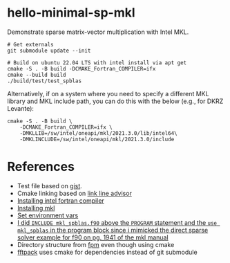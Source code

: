 # hello-minimal-sp-mkl

Demonstrate sparse matrix-vector multiplication with Intel MKL.

```shell
# Get externals 
git submodule update --init 

# Build on ubuntu 22.04 LTS with intel install via apt get
cmake -S . -B build -DCMAKE_Fortran_COMPILER=ifx
cmake --build build
./build/test/test_spblas
```

Alternatively, if on a system where you need to specify a different MKL library
and MKL include path, you can do this with the below (e.g., for DKRZ Levante):

```shell
cmake -S . -B build \
    -DCMAKE_Fortran_COMPILER=ifx \
    -DMKLLIB=/sw/intel/oneapi/mkl/2021.3.0/lib/intel64\
    -DMKLINCLUDE=/sw/intel/oneapi/mkl/2021.3.0/include
```

# References

* Test file based on [gist](https://gist.github.com/ivan-pi/23fe2da69ea6da9e2eb6bcf6e5060937).
* Cmake linking based on [link line advisor](https://www.intel.com/content/www/us/en/developer/tools/oneapi/onemkl-link-line-advisor.html)
* [Installing intel fortran compiler](https://www.intel.com/content/www/us/en/developer/tools/oneapi/fortran-compiler-download.html?operatingsystem=linux&distribution-linux=apt)
* [Installing mkl](https://www.intel.com/content/www/us/en/developer/tools/oneapi/onemkl-download.html?operatingsystem=linux&linux-install=apt)
* [Set environment vars](https://gist.github.com/SomajitDey/aeb6eb4c8083185e06800e1ece4be1bd)
* [I did `INCLUDE mkl_spblas.f90` above the `PROGRAM` statement and the `use mkl_spblas` in the program block since i mimicked the direct sparse solver example for f90 on pg. 1941 of the mkl manual](https://www.scc.kit.edu/scc/docs/HP-XC/mkl72/mklman.pdf)
* Directory structure from [fpm](https://fpm.fortran-lang.org/tutorial/hello-fpm.html) even though using cmake  
* [fftpack](https://github.com/fortran-lang/fftpack) uses cmake for dependencies instead of git submodule 
